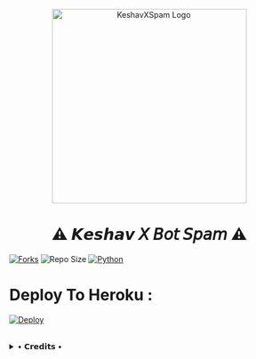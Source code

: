 <p align="center">
  <img src="https://te.legra.ph/file/f0d8b3c328f628f128e7f.jpg"width="350"" alt="KeshavXSpam Logo">
</p>
<h1 align="center">
  <b>⚠️ 𝙆𝙚𝙨𝙝𝙖𝙫 𝘟 𝘉𝘰𝘵 𝘚𝘱𝘢𝘮 ⚠️</b>
</h1>

[![Forks](https://img.shields.io/github/forks/theend-alpha/KeshavXBotSpam?style=flat-square&color=blue)](https://github.com/theend-alpha/KeshavXBotSpam/fork)
![Repo Size](https://img.shields.io/github/repo-size/theend-alpha/KeshavXBotSpam?&color=limegreen&style=flat-square&logo=github)
[![Python](https://img.shields.io/badge/Python-v3.9.7-blue?style=flat-square)](https://www.python.org/)


# Deploy To Heroku :

[![Deploy](https://www.herokucdn.com/deploy/button.svg)](https://heroku.com/deploy?template=https://github.com/theend-alpha/KeshavBotSpamDeploy)

<br>

<details>
 
  <summary> • 𝗖𝗿𝗲𝗱𝗶𝘁𝘀 • </summary>
  
* [KeshavX Creator](https://t.me/NotReallyAlpha)


</details>
